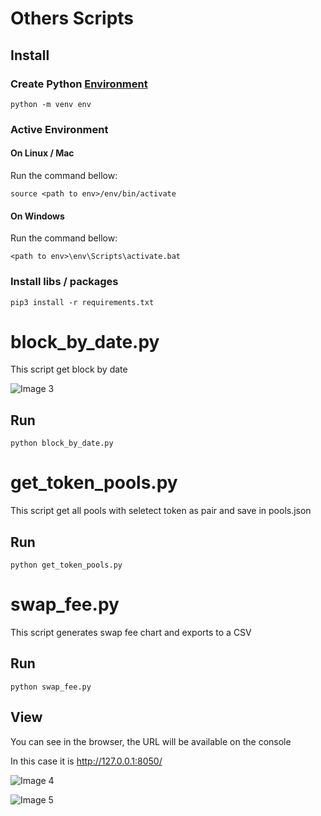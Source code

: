 # Others Scripts

## Install

### Create Python [Environment](https://docs.python.org/3/tutorial/venv.html)
`python -m venv env`

### Active Environment 

#### On Linux / Mac
Run the command bellow:

`source <path to env>/env/bin/activate`

#### On Windows
Run the command bellow:

`<path to env>\env\Scripts\activate.bat`

### Install libs / packages 

`pip3 install -r requirements.txt`

# block_by_date.py
This script get block by date

![Image 3](https://i.imgur.com/dR992GT.png)

## Run 
`python block_by_date.py`

# get_token_pools.py
This script get all pools with seletect token as pair and save in pools.json

## Run 
`python get_token_pools.py`

# swap_fee.py
This script generates swap fee chart and exports to a CSV

## Run 
`python swap_fee.py`

## View
You can see in the browser, the URL will be available on the console

In this case it is http://127.0.0.1:8050/

![Image 4](https://i.imgur.com/InLxbLj.png)

![Image 5](https://i.imgur.com/ERuKrrC.png)
